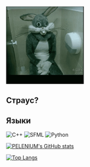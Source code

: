 ![Header](HLN7.gif)

## __Страус?__

## __Языки__

![C++](https://img.shields.io/badge/C++-000000?style=for-the-badge&logo=c%2B%2B&&logoColor=ffffff&style=social)
![SFML](https://img.shields.io/badge/SFML-000000?style=for-the-badge&logo=sfml&logoColor=&style=social)
![Python](https://img.shields.io/badge/Python-000000?style=for-the-badge&logo=python&logoColor=3671a4&style=social)

[![PELENIUM's GitHub stats](https://github-readme-stats.vercel.app/api?username=PELENIUM&show_icons=true&theme=onedark)](https://github.com/PELENIUM/github-readme-stats)

[![Top Langs](https://github-readme-stats.vercel.app/api/top-langs/?username=pelenium&theme=onedark)](https://github.com/pelenium/github-readme-stats)

